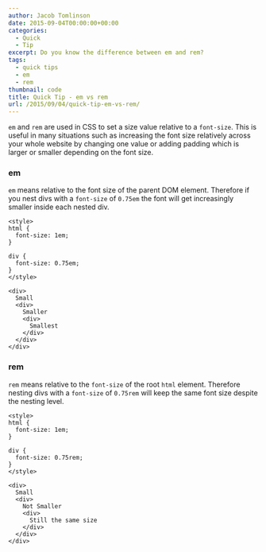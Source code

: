 ```yaml
---
author: Jacob Tomlinson
date: 2015-09-04T00:00:00+00:00
categories:
  - Quick
  - Tip
excerpt: Do you know the difference between em and rem?
tags:
  - quick tips
  - em
  - rem
thumbnail: code
title: Quick Tip - em vs rem
url: /2015/09/04/quick-tip-em-vs-rem/
---
```



`em` and `rem` are used in CSS to set a size value relative to a `font-size`. This is useful in many situations such as increasing the font size relatively across your whole website by changing one value or adding padding which is larger or smaller depending on the font size.

### em

`em` means relative to the font size of the parent DOM element. Therefore if you nest divs with a `font-size` of `0.75em` the font will get increasingly smaller inside each nested div.

```
<style>
html {
  font-size: 1em;
}

div {
  font-size: 0.75em;
}
</style>

<div>
  Small
  <div>
    Smaller
    <div>
      Smallest
    </div>
  </div>
</div>
```

### rem

`rem` means relative to the `font-size` of the root `html` element. Therefore nesting divs with a `font-size` of `0.75rem` will keep the same font size despite the nesting level.

```
<style>
html {
  font-size: 1em;
}

div {
  font-size: 0.75rem;
}
</style>

<div>
  Small
  <div>
    Not Smaller
    <div>
      Still the same size
    </div>
  </div>
</div>
```

